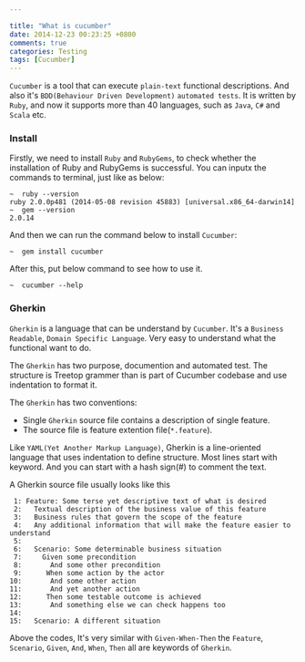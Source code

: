 ```yaml
---

title: "What is cucumber"
date: 2014-12-23 00:23:25 +0800
comments: true
categories: Testing
tags: [Cucumber]
---
```


`Cucumber` is a tool that can execute `plain-text` functional descriptions. And also it's  `BDD(Behaviour Driven Development)` `automated tests`. It is written by `Ruby`, and now it supports more than 40 languages, such as `Java`, `C#` and `Scala` etc.

### Install
Firstly, we need to install `Ruby` and `RubyGems`, to check whether the installation of Ruby and RubyGems is successful. You can inputx the commands to terminal, just like as below:
```
~  ruby --version
ruby 2.0.0p481 (2014-05-08 revision 45883) [universal.x86_64-darwin14]
~  gem --version
2.0.14  
```

And then we can run the command below to install `Cucumber`:
```
~  gem install cucumber
```

After this, put below command to see how to use it.
```
~  cucumber --help
```
<!--more-->

### Gherkin
`Gherkin` is a language that can be understand by `Cucumber`. It's a `Business Readable`, `Domain Specific Language`. Very easy to understand what the functional want to do.    

The `Gherkin` has two purpose, documention and automated test. The structure is Treetop grammer than is part of Cucumber codebase and use indentation to format it.   

 The `Gherkin` has two conventions:
 + Single `Gherkin` source file contains a description of single feature.
 + The source file is feature extention file(`*.feature`).

Like `YAML(Yet Another Markup Language)`, Gherkin is a line-oriented language that uses indentation to define structure. Most lines start with keyword. And you can start with a hash sign(#) to comment the text.

A Gherkin source file usually looks like this

``` gherkin
 1: Feature: Some terse yet descriptive text of what is desired
 2:   Textual description of the business value of this feature
 3:   Business rules that govern the scope of the feature
 4:   Any additional information that will make the feature easier to understand
 5: 
 6:   Scenario: Some determinable business situation
 7:     Given some precondition
 8:       And some other precondition
 9:      When some action by the actor
10:       And some other action
11:       And yet another action
12:      Then some testable outcome is achieved
13:       And something else we can check happens too
14: 
15:   Scenario: A different situation
```
Above the codes, It's very similar with `Given-When-Then` the `Feature`, `Scenario`, `Given`, `And`, `When`, `Then` all are keywords of `Gherkin`.